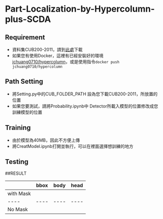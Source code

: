 # Part-Localization-by-Hypercolumn-plus-SCDA

## Requirement
* 資料集CUB200-2011，請到[此處](http://www.vision.caltech.edu/visipedia/CUB-200-2011.html)下載
* 如果您有使用Docker，這裡有已經安裝好的環境[jchuang0710/hypercolumn](https://hub.docker.com/repository/docker/jchuang0710/hypercolumn)，或是使用指令`docker push jchuang0710/hypercolumn`
## Path Setting
* 將Setting.py中的CUB_FOLDER_PATH 設為您下載CUB200-2011，所放置的位置
* 如果您要測試，請將Probability.ipynb中 Detector所載入模型的位置修改成您訓練模型的位置
## Training
* 由於模型為40MB，因此不方便上傳
* 將CreatModel.ipynb打開並執行，可以在裡面選擇想訓練的地方
## Testing
 ##RESULT
 
||bbox|body|head|
|----------|----|-----|----|
|with Mask||||
|----|----|----|----|
|No Mask||||

